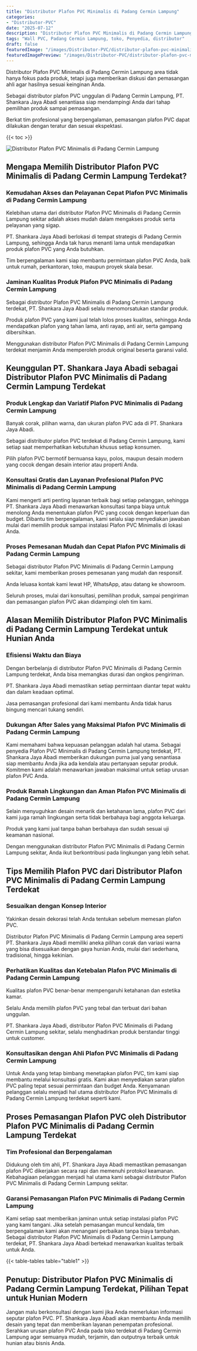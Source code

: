 ```yaml
---
title: "Distributor Plafon PVC Minimalis di Padang Cermin Lampung"
categories:
- "Distributor-PVC"
date: "2025-07-12"
description: "Distributor Plafon PVC Minimalis di Padang Cermin Lampung untuk tempat tinggal, perkantoran, dan ritel. Material terbaik, pilihan motif, pilihan warna elegan, beserta servis penempatan dikerjakan oleh tim berpengalaman serta garansi resmi!|Jasa penyediaan Plafon PVC Minimalis di Padang Cermin Lampung bagi keperluan hunian, office, maupun gerai, beserta panel berkualitas dan penempatan oleh teknisi ahli serta garansi resmi.|Alternatif Plafon PVC Minimalis di Padang Cermin Lampung yang terpercaya bagi rumah, office, dan ritel, bersama material berkualitas dan penempatan dikerjakan oleh tim ahli dan kepastian resmi.|Penjualan Plafon PVC Minimalis di Padang Cermin Lampung untuk rumah, perkantoran, dan gerai, beserta material terbaik dan instalasi oleh tenaga ahli berpengalaman, dilengkapi dengan jaminan resmi.}"
tags: "Wall PVC, Padang Cermin Lampung, toko, Penyedia, distributor"
draft: false
featuredImage: "/images/Distributor-PVC/distributor-plafon-pvc-minimalis-di-padang-cermin-lampung.png"
featuredImagePreview: "/images/Distributor-PVC/distributor-plafon-pvc-minimalis-di-padang-cermin-lampung.png"
---
```


Distributor Plafon PVC Minimalis di Padang Cermin Lampung area tidak hanya fokus pada produk, tetapi juga memberikan diskusi dan pemasangan ahli agar hasilnya sesuai keinginan Anda.

Sebagai distributor plafon PVC unggulan di Padang Cermin Lampung, PT. Shankara Jaya Abadi senantiasa siap mendampingi Anda dari tahap pemilihan produk sampai pemasangan.

Berkat tim profesional yang berpengalaman, pemasangan plafon PVC dapat dilakukan dengan teratur dan sesuai ekspektasi.

{{< toc >}}

![Distributor Plafon PVC Minimalis di Padang Cermin Lampung](/images/Distributor-PVC/Distributor-Plafon-PVC-Minimalis-di-Padang-Cermin-Lampung.png)

## Mengapa Memilih Distributor Plafon PVC Minimalis di Padang Cermin Lampung Terdekat?

### Kemudahan Akses dan Pelayanan Cepat Plafon PVC Minimalis di Padang Cermin Lampung

Kelebihan utama dari distributor Plafon PVC Minimalis di Padang Cermin Lampung sekitar adalah akses mudah dalam mengakses produk serta pelayanan yang sigap.

PT. Shankara Jaya Abadi berlokasi di tempat strategis di Padang Cermin Lampung, sehingga Anda tak harus menanti lama untuk mendapatkan produk plafon PVC yang Anda butuhkan.

Tim berpengalaman kami siap membantu permintaan plafon PVC Anda, baik untuk rumah, perkantoran, toko, maupun proyek skala besar.

### Jaminan Kualitas Produk Plafon PVC Minimalis di Padang Cermin Lampung

Sebagai distributor Plafon PVC Minimalis di Padang Cermin Lampung terdekat, PT. Shankara Jaya Abadi selalu menomorsatukan standar produk.

Produk plafon PVC yang kami jual telah lolos proses kualitas, sehingga Anda mendapatkan plafon yang tahan lama, anti rayap, anti air, serta gampang dibersihkan.

Menggunakan distributor Plafon PVC Minimalis di Padang Cermin Lampung terdekat menjamin Anda memperoleh produk original beserta garansi valid.

## Keunggulan PT. Shankara Jaya Abadi sebagai Distributor Plafon PVC Minimalis di Padang Cermin Lampung Terdekat

### Produk Lengkap dan Variatif Plafon PVC Minimalis di Padang Cermin Lampung

Banyak corak, pilihan warna, dan ukuran plafon PVC ada di PT. Shankara Jaya Abadi.

Sebagai distributor plafon PVC terdekat di Padang Cermin Lampung, kami setiap saat memperhatikan kebutuhan khusus setiap konsumen.

Pilih plafon PVC bermotif bernuansa kayu, polos, maupun desain modern yang cocok dengan desain interior atau properti Anda.

### Konsultasi Gratis dan Layanan Profesional Plafon PVC Minimalis di Padang Cermin Lampung

Kami mengerti arti penting layanan terbaik bagi setiap pelanggan, sehingga PT. Shankara Jaya Abadi menawarkan konsultasi tanpa biaya untuk menolong Anda menentukan plafon PVC yang cocok dengan keperluan dan budget. Dibantu tim berpengalaman, kami selalu siap menyediakan jawaban mulai dari memilih produk sampai instalasi Plafon PVC Minimalis di lokasi Anda.

### Proses Pemesanan Mudah dan Cepat Plafon PVC Minimalis di Padang Cermin Lampung

Sebagai distributor Plafon PVC Minimalis di Padang Cermin Lampung sekitar, kami memberikan proses pemesanan yang mudah dan responsif.

Anda leluasa kontak kami lewat HP, WhatsApp, atau datang ke showroom.

Seluruh proses, mulai dari konsultasi, pemilihan produk, sampai pengiriman dan pemasangan plafon PVC akan didampingi oleh tim kami.

## Alasan Memilih Distributor Plafon PVC Minimalis di Padang Cermin Lampung Terdekat untuk Hunian Anda

### Efisiensi Waktu dan Biaya

Dengan berbelanja di distributor Plafon PVC Minimalis di Padang Cermin Lampung terdekat, Anda bisa memangkas durasi dan ongkos pengiriman.

PT. Shankara Jaya Abadi memastikan setiap permintaan diantar tepat waktu dan dalam keadaan optimal.

Jasa pemasangan profesional dari kami membantu Anda tidak harus bingung mencari tukang sendiri.

### Dukungan After Sales yang Maksimal Plafon PVC Minimalis di Padang Cermin Lampung

Kami memahami bahwa kepuasan pelanggan adalah hal utama. Sebagai penyedia Plafon PVC Minimalis di Padang Cermin Lampung terdekat, PT. Shankara Jaya Abadi memberikan dukungan purna jual yang senantiasa siap membantu Anda jika ada kendala atau pertanyaan seputar produk. Komitmen kami adalah menawarkan jawaban maksimal untuk setiap urusan plafon PVC Anda.

### Produk Ramah Lingkungan dan Aman Plafon PVC Minimalis di Padang Cermin Lampung

Selain menyuguhkan desain menarik dan ketahanan lama, plafon PVC dari kami juga ramah lingkungan serta tidak berbahaya bagi anggota keluarga.

Produk yang kami jual tanpa bahan berbahaya dan sudah sesuai uji keamanan nasional.

Dengan menggunakan distributor Plafon PVC Minimalis di Padang Cermin Lampung sekitar, Anda ikut berkontribusi pada lingkungan yang lebih sehat.

## Tips Memilih Plafon PVC dari Distributor Plafon PVC Minimalis di Padang Cermin Lampung Terdekat

### Sesuaikan dengan Konsep Interior

Yakinkan desain dekorasi telah Anda tentukan sebelum memesan plafon PVC.

Distributor Plafon PVC Minimalis di Padang Cermin Lampung area seperti PT. Shankara Jaya Abadi memiliki aneka pilihan corak dan variasi warna yang bisa disesuaikan dengan gaya hunian Anda, mulai dari sederhana, tradisional, hingga kekinian.

### Perhatikan Kualitas dan Ketebalan Plafon PVC Minimalis di Padang Cermin Lampung

Kualitas plafon PVC benar-benar mempengaruhi ketahanan dan estetika kamar.

Selalu Anda memilih plafon PVC yang tebal dan terbuat dari bahan unggulan.

PT. Shankara Jaya Abadi, distributor Plafon PVC Minimalis di Padang Cermin Lampung sekitar, selalu menghadirkan produk berstandar tinggi untuk customer.

### Konsultasikan dengan Ahli Plafon PVC Minimalis di Padang Cermin Lampung

Untuk Anda yang tetap bimbang menetapkan plafon PVC, tim kami siap membantu melalui konsultasi gratis. Kami akan menyediakan saran plafon PVC paling tepat sesuai permintaan dan budget Anda. Kenyamanan pelanggan selalu menjadi hal utama distributor Plafon PVC Minimalis di Padang Cermin Lampung terdekat seperti kami.

## Proses Pemasangan Plafon PVC oleh Distributor Plafon PVC Minimalis di Padang Cermin Lampung Terdekat

### Tim Profesional dan Berpengalaman

Didukung oleh tim ahli, PT. Shankara Jaya Abadi memastikan pemasangan plafon PVC dikerjakan secara rapi dan memenuhi protokol keamanan. Kebahagiaan pelanggan menjadi hal utama kami sebagai distributor Plafon PVC Minimalis di Padang Cermin Lampung sekitar.

### Garansi Pemasangan Plafon PVC Minimalis di Padang Cermin Lampung

Kami setiap saat memberikan jaminan untuk setiap instalasi plafon PVC yang kami tangani. Jika setelah pemasangan muncul kendala, tim berpengalaman kami akan menangani perbaikan tanpa biaya tambahan. Sebagai distributor Plafon PVC Minimalis di Padang Cermin Lampung terdekat, PT. Shankara Jaya Abadi bertekad menawarkan kualitas terbaik untuk Anda.

{{< table-tables table="table1" >}}

## Penutup: Distributor Plafon PVC Minimalis di Padang Cermin Lampung Terdekat, Pilihan Tepat untuk Hunian Modern

Jangan malu berkonsultasi dengan kami jika Anda memerlukan informasi seputar plafon PVC. PT. Shankara Jaya Abadi akan membantu Anda memilih desain yang tepat dan memberikan layanan penempatan profesional. Serahkan urusan plafon PVC Anda pada toko terdekat di Padang Cermin Lampung agar semuanya mudah, terjamin, dan outputnya terbaik untuk hunian atau bisnis Anda.
